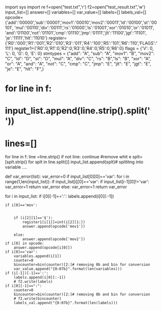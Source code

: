 import sys
import re
f=open("test.txt",'r')
f2=open("test_result.txt",'w')
input_list=[]
answer=[]
variables=[]
var_value=[]
labels=[]
labels_val=[]
opcode={'add':'00000','sub':'00001','mov1':'00010','mov2':'00011','ld':'00100','st':'00101',
        'mul':'00110','div':'00111','rs':'01000','ls':'01001','xor':'01010','or':'01011',
        'and':'01100','not':'01101','cmp':'01110','jmp':'01111','jlt':'11100','jgt':'11101',
        'je':'11111','hlt':'11010'}
register={'R0':'000','R1':'001','R2':'010','R3':'011','R4':'100','R5':'101','R6':'110','FLAGS':'111'}
register1={'R0':0,'R1':0,'R2':0,'R3':0,'R4':0,'R5':0,'R6':0}
flags = {'V': 0, 'L': 0, 'G': 0, 'E': 0}
stmtypes = {"add": "A", "sub": "A", "mov1": "B", "mov2": "C", "ld": "D", "st": "D", 
            "mul": "A", "div": "C", "rs": "B","ls": "B", "xor": "A", "or": "A",
             "and": "A", "not": "C", "cmp": "C", "jmp": "E", "jlt": "E", "jgt": "E",
             "je": "E", "hlt": "F",}

# for line in f:
#     input_list.append(line.strip().split(' '))
# lines=[]
for line in f:
    line =line.strip()
    if not  line:
        continue #remove whit e
    splt=[splt.strip() for splt in line.split()]
    input_list.append(splt)# splititng into variable ....


def var_error(list):
    var_error=0
    if input_list[0][0]=='var':
        for i in range(1,len(input_list)):
            if input_list[i][0]=='var':
                if input_list[i-1][0]!='var':
                    var_error=1
                    return var_error
    else:
        var_error=1
        return var_error

for i in input_list:
    if i[0][-1]==':':
        labels.append(i[0][:-1]) 


    if i[0]=='mov':
        

        if (i[2][1]=='$'):
            register1[i[1]]=int(i[2][1:])
            answer.append(opcode['mov1'])

        else:
            answer.append(opcode['mov2'])
    if i[0] in opcode:
        answer.append(opcode[i[0]])
    if i[0]=='var':
        variables.append(i[1])
        counter=0
        bincounter=bin(counter)[2:]# removing 0b and bin for conversion 
        var_value.append("{0:07b}".format(len(variables)))
    if (i[-1])[-1]==':':
        labels.append(i[0][:-1])
        # f2.write(labels)
    if i[0][-1]==":":
        counter=0
        bincounter=bin(counter)[2:]# removing 0b and bin for conversion 
        # f2.write(bincounter)
        labels_val.append("{0:07b}".format(len(labels)))
